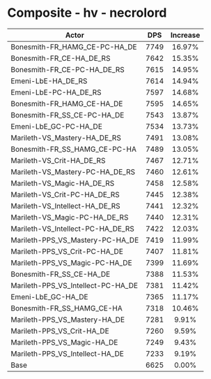 # Composite - hv - necrolord
| Actor | DPS | Increase |
|---|:---:|:---:|
|Bonesmith-FR_HAMG_CE-PC-HA_DE|7749|16.97%|
|Bonesmith-FR_CE-HA_DE_RS|7642|15.35%|
|Bonesmith-FR_CE-PC-HA_DE_RS|7615|14.95%|
|Emeni-LbE-HA_DE_RS|7614|14.94%|
|Emeni-LbE-PC-HA_DE_RS|7597|14.68%|
|Bonesmith-FR_HAMG_CE-HA_DE|7595|14.65%|
|Bonesmith-FR_SS_CE-PC-HA_DE|7543|13.87%|
|Emeni-LbE_GC-PC-HA_DE|7534|13.73%|
|Marileth-VS_Mastery-HA_DE_RS|7491|13.08%|
|Bonesmith-FR_SS_HAMG_CE-PC-HA|7489|13.05%|
|Marileth-VS_Crit-HA_DE_RS|7467|12.71%|
|Marileth-VS_Mastery-PC-HA_DE_RS|7460|12.61%|
|Marileth-VS_Magic-HA_DE_RS|7458|12.58%|
|Marileth-VS_Crit-PC-HA_DE_RS|7445|12.38%|
|Marileth-VS_Intellect-HA_DE_RS|7441|12.32%|
|Marileth-VS_Magic-PC-HA_DE_RS|7440|12.31%|
|Marileth-VS_Intellect-PC-HA_DE_RS|7422|12.03%|
|Marileth-PPS_VS_Mastery-PC-HA_DE|7419|11.99%|
|Marileth-PPS_VS_Crit-PC-HA_DE|7407|11.81%|
|Marileth-PPS_VS_Magic-PC-HA_DE|7399|11.69%|
|Bonesmith-FR_SS_CE-HA_DE|7388|11.53%|
|Marileth-PPS_VS_Intellect-PC-HA_DE|7381|11.42%|
|Emeni-LbE_GC-HA_DE|7365|11.17%|
|Bonesmith-FR_SS_HAMG_CE-HA|7318|10.46%|
|Marileth-PPS_VS_Mastery-HA_DE|7281|9.91%|
|Marileth-PPS_VS_Crit-HA_DE|7260|9.59%|
|Marileth-PPS_VS_Magic-HA_DE|7249|9.43%|
|Marileth-PPS_VS_Intellect-HA_DE|7233|9.19%|
|Base|6625|0.00%|
